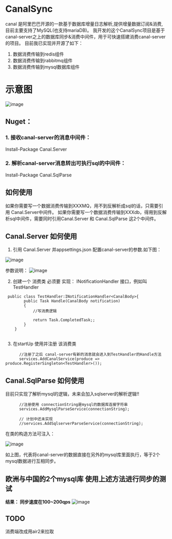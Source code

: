 # CanalSync
canal 是阿里巴巴开源的一款基于数据库增量日志解析,提供增量数据订阅&消费,目前主要支持了MySQL(也支持mariaDB)。
我开发的这个CanalSync项目是基于canal-server之上的数据库同步&消费中间件，用于可快速搭建消费canal-server的项目。
目前我已实现并开源了如下：

1. 数据消费传输到redis组件
2. 数据消费传输到rabbitmq组件
3. 数据消费传输到mysql数据库组件

# 示意图

![image](https://images4.c-ctrip.com/target/zb0215000000y2ok436F1.png)

## Nuget：
### 1. 接收canal-server的消息中间件：
Install-Package Canal.Server 

### 2. 解析canal-server消息转出可执行sql的中间件：
Install-Package Canal.SqlParse


## 如何使用
如果你需要写一个数据消费传输到XXXMQ，用不到反解析成sql的话，只需要引用 Canal.Server中间件。
如果你需要写一个数据消费传输到XXXdb，得用到反解析sql中间件，需要同时引用Canal.Server 和 Canal.SqlParse 这2个中间件。

## Canal.Server 如何使用
1. 引用 Canal.Server 并appsettings.json 配置canal-server的参数.如下图：

![image](https://images4.c-ctrip.com/target/zb0715000000ycatg5F47.png)

参数说明：
![image](https://images4.c-ctrip.com/target/zb0t15000000xvnx4D8F2.png)

2. 创建一个 消费类 必须要 实现： INotificationHandler<CanalBody> 接口，例如叫TestHandler
```
 public class TestHandler:INotificationHandler<CanalBody>{
        public Task Handle(CanalBody notification)
        {
            //写消费逻辑

            return Task.CompletedTask;;
        }
    }
    
```
3. 在startUp 使用并注册 该消费类
```
      //注册了之后 canal-server有新的消息就会进入到TestHandler的Handle方法
      services.AddCanalService(produce => produce.RegisterSingleton<TestHandler>());
```

## Canal.SqlParse 如何使用
目前只实现了解析mysql的逻辑，未来会加入sqlserver的解析逻辑!!

```
      //注册使用 connectionString是mysql的数据库连接字符串
      services.AddMysqlParseService(connectionString);
      
      // 计划中还未实现
      //services.AddSqlserverParseService(connectionString);
```
在类的构造方法可注入：

![image](https://images4.c-ctrip.com/target/zb0d15000000xu5pq07B3.png)

如上图，代表将canal-server的数据直接在另外的mysql库里面执行，等于2个mysql数据进行互相同步。

## 欧洲与中国的2个mysql库 使用上述方法进行同步的测试
**结果： 同步速度在100~200qps**
![image](https://images4.c-ctrip.com/target/zb0u15000000xvmizF51C.png)

## TODO
消费端改成用air2来拉取
